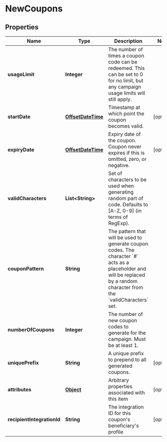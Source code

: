 
# NewCoupons

## Properties
Name | Type | Description | Notes
------------ | ------------- | ------------- | -------------
**usageLimit** | **Integer** | The number of times a coupon code can be redeemed. This can be set to 0 for no limit, but any campaign usage limits will still apply.  | 
**startDate** | [**OffsetDateTime**](OffsetDateTime.md) | Timestamp at which point the coupon becomes valid. |  [optional]
**expiryDate** | [**OffsetDateTime**](OffsetDateTime.md) | Expiry date of the coupon. Coupon never expires if this is omitted, zero, or negative. |  [optional]
**validCharacters** | **List&lt;String&gt;** | Set of characters to be used when generating random part of code. Defaults to [A-Z, 0-9] (in terms of RegExp). | 
**couponPattern** | **String** | The pattern that will be used to generate coupon codes. The character &#x60;#&#x60; acts as a placeholder and will be replaced by a random character from the &#x60;validCharacters&#x60; set.  | 
**numberOfCoupons** | **Integer** | The number of new coupon codes to generate for the campaign. Must be at least 1. | 
**uniquePrefix** | **String** | A unique prefix to prepend to all generated coupons. |  [optional]
**attributes** | [**Object**](.md) | Arbitrary properties associated with this item |  [optional]
**recipientIntegrationId** | **String** | The integration ID for this coupon&#39;s beneficiary&#39;s profile |  [optional]



